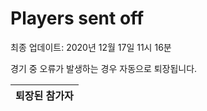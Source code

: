 # Players sent off
최종 업데이트: 2020년 12월 17일 11시 16분


경기 중 오류가 발생하는 경우 자동으로 퇴장됩니다.


| 퇴장된 참가자 |
|:---:|
